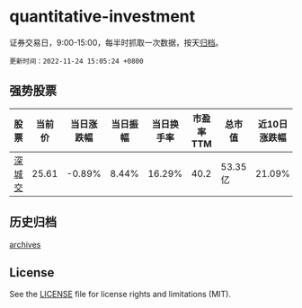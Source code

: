 # quantitative-investment

证券交易日，9:00-15:00，每半时抓取一次数据，按天[归档](archives)。

`更新时间：2022-11-24 15:05:24 +0800`

## 强势股票

|股票|当前价|当日涨跌幅|当日振幅|当日换手率|市盈率TTM|总市值|近10日涨跌幅|
|----|----|----|----|----|----|----|----|
|[深城交](https://xueqiu.com/S/SZ301091)|25.61|-0.89%|8.44%|16.29%|40.2|53.35亿|21.09%|

## 历史归档

[archives](archives)

## License

See the [LICENSE](LICENSE) file for license rights and limitations (MIT).